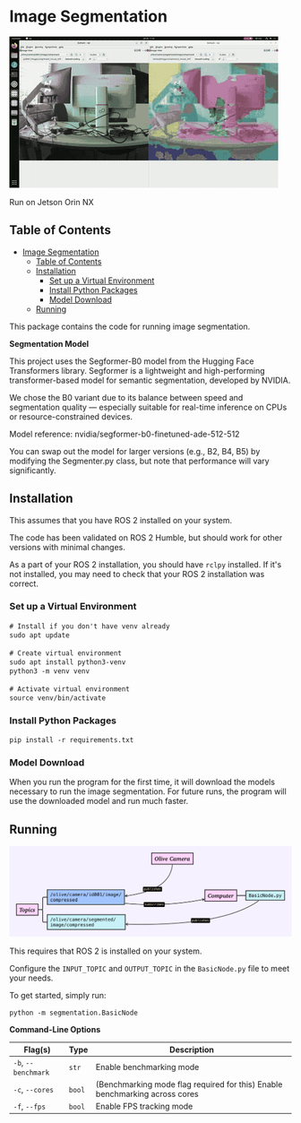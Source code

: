 # Image Segmentation
![segmentation.gif](../../images/segmentation.gif)

Run on Jetson Orin NX

## Table of Contents
<!-- TOC -->
* [Image Segmentation](#image-segmentation)
  * [Table of Contents](#table-of-contents)
  * [Installation](#installation)
    * [Set up a Virtual Environment](#set-up-a-virtual-environment)
    * [Install Python Packages](#install-python-packages)
    * [Model Download](#model-download)
  * [Running](#running)
<!-- TOC -->

This package contains the code for running image segmentation.

**Segmentation Model**

This project uses the Segformer-B0 model from the Hugging Face Transformers library. Segformer is a lightweight and high-performing transformer-based model for semantic segmentation, developed by NVIDIA.

We chose the B0 variant due to its balance between speed and segmentation quality — especially suitable for real-time inference on CPUs or resource-constrained devices.

Model reference: nvidia/segformer-b0-finetuned-ade-512-512

You can swap out the model for larger versions (e.g., B2, B4, B5) by modifying the Segmenter.py class, but note that performance will vary significantly.



## Installation

This assumes that you have ROS 2 installed on your system.

The code has been validated on ROS 2 Humble, but should work for other versions with minimal changes.

As a part of your ROS 2 installation, you should have `rclpy` installed.
If it's not installed, you may need to check that your ROS 2 installation was correct.

### Set up a Virtual Environment
```commandline
# Install if you don't have venv already
sudo apt update

# Create virtual environment
sudo apt install python3-venv
python3 -m venv venv

# Activate virtual environment
source venv/bin/activate
```


### Install Python Packages
```commandline
pip install -r requirements.txt
```

### Model Download

When you run the program for the first time, it will download the models necessary to run the image segmentation. For
future runs, the program will use the downloaded model and run much faster.

## Running
![image-segmentation-single.png](../../images/image-segmentation-single.png)

This requires that ROS 2 is installed on your system.

Configure the `INPUT_TOPIC` and `OUTPUT_TOPIC` in the `BasicNode.py` file to meet your needs.

To get started, simply run:
```commandline
python -m segmentation.BasicNode
```

**Command-Line Options**

| Flag(s)               | Type     | Description                                                                 |
|-----------------------|----------|-----------------------------------------------------------------------------|
| `-b`, `--benchmark`   | `str`    | Enable benchmarking mode                                                    |
| `-c`, `--cores`       | `bool`   | (Benchmarking mode flag required for this) Enable benchmarking across cores |
| `-f`, `--fps`         | `bool`   | Enable FPS tracking mode                                                    |